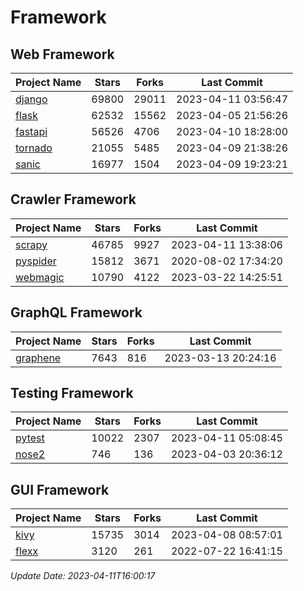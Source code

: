 # Framework

## Web Framework
| Project Name | Stars | Forks | Last Commit |
| ------------ | ----- | ----- | ----------- |
| [django](https://github.com/django/django) | 69800 | 29011 | 2023-04-11 03:56:47 |
| [flask](https://github.com/pallets/flask) | 62532 | 15562 | 2023-04-05 21:56:26 |
| [fastapi](https://github.com/tiangolo/fastapi) | 56526 | 4706 | 2023-04-10 18:28:00 |
| [tornado](https://github.com/tornadoweb/tornado) | 21055 | 5485 | 2023-04-09 21:38:26 |
| [sanic](https://github.com/sanic-org/sanic) | 16977 | 1504 | 2023-04-09 19:23:21 |

## Crawler Framework
| Project Name | Stars | Forks | Last Commit |
| ------------ | ----- | ----- | ----------- |
| [scrapy](https://github.com/scrapy/scrapy) | 46785 | 9927 | 2023-04-11 13:38:06 |
| [pyspider](https://github.com/binux/pyspider) | 15812 | 3671 | 2020-08-02 17:34:20 |
| [webmagic](https://github.com/code4craft/webmagic) | 10790 | 4122 | 2023-03-22 14:25:51 |

## GraphQL Framework
| Project Name | Stars | Forks | Last Commit |
| ------------ | ----- | ----- | ----------- |
| [graphene](https://github.com/graphql-python/graphene) | 7643 | 816 | 2023-03-13 20:24:16 |

## Testing Framework
| Project Name | Stars | Forks | Last Commit |
| ------------ | ----- | ----- | ----------- |
| [pytest](https://github.com/pytest-dev/pytest) | 10022 | 2307 | 2023-04-11 05:08:45 |
| [nose2](https://github.com/nose-devs/nose2) | 746 | 136 | 2023-04-03 20:36:12 |

## GUI Framework
| Project Name | Stars | Forks | Last Commit |
| ------------ | ----- | ----- | ----------- |
| [kivy](https://github.com/kivy/kivy) | 15735 | 3014 | 2023-04-08 08:57:01 |
| [flexx](https://github.com/flexxui/flexx) | 3120 | 261 | 2022-07-22 16:41:15 |

*Update Date: 2023-04-11T16:00:17*